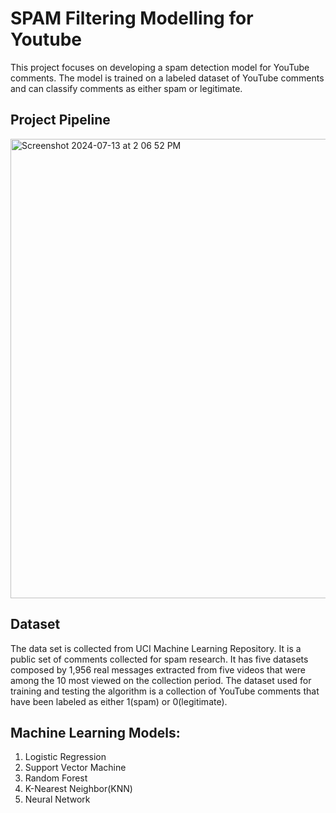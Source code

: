 # SPAM Filtering Modelling for Youtube
This project focuses on developing a spam detection model for YouTube comments. The model is trained on a labeled dataset of YouTube comments and can classify comments as either spam or legitimate.

## Project Pipeline 
<img width="735" alt="Screenshot 2024-07-13 at 2 06 52 PM" src="https://github.com/user-attachments/assets/0fd33f71-4f9f-4b5a-bcca-98f39441ff74">


## Dataset
The data set is collected from UCI Machine Learning Repository. It is a public set of comments collected for spam research. It has five datasets composed by 1,956 real messages extracted from five videos that were among the 10 most viewed on the collection period. The dataset used for training and testing the algorithm is a collection of YouTube comments that have been labeled as either 1(spam) or 0(legitimate).

## Machine Learning Models: 

1. Logistic Regression
2. Support Vector Machine
3. Random Forest
4. K-Nearest Neighbor(KNN) 
5. Neural Network



